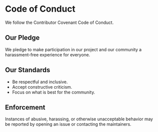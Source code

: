 # Code of Conduct

We follow the Contributor Covenant Code of Conduct.

## Our Pledge
We pledge to make participation in our project and our community a harassment-free experience for everyone.

## Our Standards
- Be respectful and inclusive.
- Accept constructive criticism.
- Focus on what is best for the community.

## Enforcement
Instances of abusive, harassing, or otherwise unacceptable behavior may be reported by opening an issue or contacting the maintainers.
